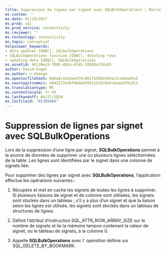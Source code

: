 ```yaml
---
title: Suppression de lignes par signet avec SQLBulkOperations | Microsoft Docs
ms.custom: ''
ms.date: 01/19/2017
ms.prod: sql
ms.prod_service: connectivity
ms.reviewer: ''
ms.technology: connectivity
ms.topic: conceptual
helpviewer_keywords:
- data updates [ODBC], SQLBulkOperations
- SQLBulkOperations function [ODBC], deleting rows
- updating data [ODBC], SQLBulkOperations
ms.assetid: 46139ec9-7095-481a-bf45-20200a2fdc03
author: David-Engel
ms.author: v-daenge
ms.openlocfilehash: 6b6a4c1b24ee276c86175392eb45ac5ce0aa45e5
ms.sourcegitcommit: e042272a38fb646df05152c676e5cbeae3f9cd13
ms.translationtype: MT
ms.contentlocale: fr-FR
ms.lasthandoff: 04/27/2020
ms.locfileid: "81305960"
---
```

# <a name="deleting-rows-by-bookmark-with-sqlbulkoperations"></a>Suppression de lignes par signet avec SQLBulkOperations
Lors de la suppression d’une ligne par signet, **SQLBulkOperations** permet à la source de données de supprimer une ou plusieurs lignes sélectionnées de la table. Les lignes sont identifiées par le signet dans une colonne de signets liée.  
  
 Pour supprimer des lignes par signet avec **SQLBulkOperations**, l’application effectue les opérations suivantes :  
  
1.  Récupère et met en cache les signets de toutes les lignes à supprimer. Si plusieurs liaisons de signet et de colonne sont utilisées, les signets sont stockés dans un tableau ; s’il y a plus d’un signet et que la liaison selon les lignes est utilisée, les signets sont stockés dans un tableau de structures de lignes.  
  
2.  Définit l’attribut d’instruction SQL_ATTR_ROW_ARRAY_SIZE sur le nombre de signets et lie la mémoire tampon contenant la valeur de signet, ou le tableau de signets, à la colonne 0.  
  
3.  Appelle **SQLBulkOperations** avec l' *opération* définie sur SQL_DELETE_BY_BOOKMARK.
